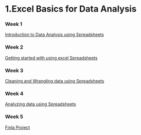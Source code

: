 # 1.Excel Basics for Data Analysis

### Week 1
[Introduction to Data Analysis using Spreadsheets](https://github.com/TenzinTsundue/IBM-Data-Analyst-Professional-Certificate/tree/main/2.Excel%20Basics%20for%20Data%20Analysis/week%201)
### Week 2
[Getting started with using excel Spreadsheets]()
### Week 3
[Cleaning and Wrangling data using Spreadsheets]()
### Week 4
[Analyzing data using Spreadsheets]()
### Week 5
[Finla Project]()

